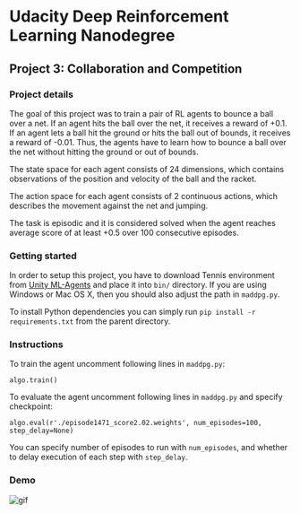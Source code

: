 # Udacity Deep Reinforcement Learning Nanodegree
## Project 3: Collaboration and Competition

### Project details
The goal of this project was to train a pair of RL agents to bounce a ball over a net.
If an agent hits the ball over the net, it receives a reward of +0.1.
If an agent lets a ball hit the ground or hits the ball out of bounds, it receives a reward of -0.01.
Thus, the agents have to learn how to bounce a ball over the net without hitting the ground or out of bounds.

The state space for each agent consists of 24 dimensions, which contains observations of the position and velocity
of the ball and the racket.

The action space for each agent consists of 2 continuous actions, which describes the movement against the net and jumping.

The task is episodic and it is considered solved when the agent reaches average score of at least +0.5 over 100 
consecutive episodes.

### Getting started
In order to setup this project, you have to download Tennis environment from [Unity ML-Agents](https://github.com/Unity-Technologies/ml-agents/blob/master/docs/Learning-Environment-Examples.md#tennis)
and place it into `bin/` directory. If you are using Windows or Mac OS X, 
then you should also adjust the path in `maddpg.py`.

To install Python dependencies you can simply run `pip install -r requirements.txt` from the parent directory.

### Instructions
To train the agent uncomment following lines in `maddpg.py`:

``
algo.train()
``

To evaluate the agent uncomment following lines in `maddpg.py` and specify checkpoint:

``
algo.eval(r'./episode1471_score2.02.weights',
              num_episodes=100,
              step_delay=None)
``

You can specify number of episodes to run with `num_episodes`, 
and whether to delay execution of each step with `step_delay`.

### Demo

![gif](https://thumbs.gfycat.com/BelovedImpressionableFairybluebird-size_restricted.gif)

